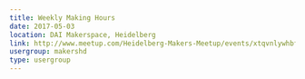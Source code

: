 ```yaml
---
title: Weekly Making Hours
date: 2017-05-03
location: DAI Makerspace, Heidelberg
link: http://www.meetup.com/Heidelberg-Makers-Meetup/events/xtqvnlywhbfb/
usergroup: makershd
type: usergroup
---
```

